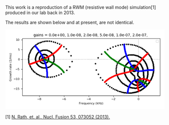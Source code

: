 This work is a reproduction of a RWM (resistive wall mode) simulation[1] produced in our lab back in 2013.

The results are shown below and at present, are not identical.

![results](https://github.com/jwbrooks0/RWMSimulationRath2013/blob/master/result.png)

[1] [N. Rath, et. al., Nucl. Fusion 53, 073052 (2013).](http://stacks.iop.org/0029-5515/53/i=7/a=073052)
